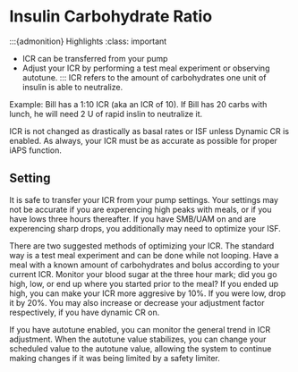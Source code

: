 # Insulin Carbohydrate Ratio
:::{admonition} Highlights
:class: important
- ICR can be transferred from your pump
- Adjust your ICR by performing a test meal experiment or observing autotune.
:::
ICR refers to the amount of carbohydrates one unit of insulin is able to neutralize. 

Example: Bill has a 1:10 ICR (aka an ICR of 10). If Bill has 20 carbs with lunch, he will need 2 U of rapid inslin to neutralize it.

ICR is not changed as drastically as basal rates or ISF unless Dynamic CR is enabled. As always, your ICR must be as accurate as possible for proper iAPS function.

## Setting
It is safe to transfer your ICR from your pump settings. Your settings may not be accurate if you are experencing high peaks with meals, or if you have lows three hours thereafter. If you have SMB/UAM on and are experencing sharp drops, you additionally may need to optimize your ISF.

There are two suggested methods of optimizing your ICR. The standard way is a test meal experiment and can be done while not looping. Have a meal with a known amount of carbohydrates and bolus according to your current ICR. Monitor your blood sugar at the three hour mark; did you go high, low, or end up where you started prior to the meal? If you ended up high, you can make your ICR more aggresive by 10%. If you were low, drop it by 20%. You may also increase or decrease your adjustment factor respectively, if you have dynamic CR on.

If you have autotune enabled, you can monitor the general trend in ICR adjustment. When the autotune value stabilizes, you can change your scheduled value to the autotune value, allowing the system to continue making changes if it was being limited by a safety limiter. 
